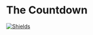  # The Countdown

[![Shields](https://img.shields.io/badge/USES-REACT-skyBlue.svg?longCache=true&style=for-the-badge)](https://shields.io/#/)

